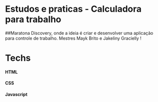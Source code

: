 # Estudos e praticas - Calculadora para trabalho
##Maratona Discovery, onde a  ideia é criar e desenvolver uma aplicação para controle de trabalho. Mestres Mayk Brito e Jakeliny Gracielly !
# Techs
#### HTML
#### CSS
#### Javascript
